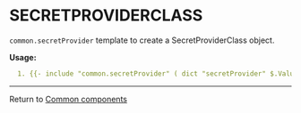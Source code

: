 # SECRETPROVIDERCLASS

`common.secretProvider` template to create a SecretProviderClass object.

**Usage:**

```yaml
  1. {{- include "common.secretProvider" ( dict "secretProvider" $.Values.secretProvider "context" $ )  }}
```

___
Return to [Common components](./README.md)
